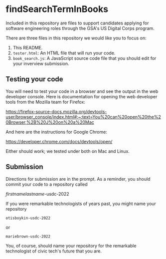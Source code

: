 # findSearchTermInBooks

Included in this repository are files to support candidates applying for software engineering roles through the GSA's US Digital Corps program. 

There are three files in this repository we would like you to focus on:

1. This README.
1. `tester.html`: An HTML file that will run your code.
1. `book_search.js`: A JavaScript source code file that you should edit for your inverview submission.

## Testing your code

You will need to test your code in a browser and see the output in the web developer console. Here is documentation for opening the web developer tools from the Mozilla team for Firefox:

https://firefox-source-docs.mozilla.org/devtools-user/browser_console/index.html#:~:text=You%20can%20open%20the%20Browser,%2B%20J%20on%20a%20Mac

And here are the instructions for Google Chrome:

https://developer.chrome.com/docs/devtools/open/

Either should work; we tested under both on Mac and Linux.

## Submission

Directions for submission are in the prompt. As a reminder, you should commit your code to a repository called

*firstnamelastname*-usdc-2022

If you were remarkable technologists of years past, you might name your repository

`otisboykin-usdc-2022`

or 

`mariebrown-usdc-2022`

You, of course, should name your repository for the remarkable technologist of civic tech's future that you are.
